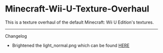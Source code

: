 # Minecraft-Wii-U-Texture-Overhaul
This is a texture overhaul of the default Minecraft: Wii U Edition's textures.


---------
Changelog
- Brightened the light_normal.png which can be found [HERE](https://github.com/thegamershollow/Minecraft-Wii-U-Texture-Overhaul/blob/main/WiiU/Minecraft%20Wii%20U%20Edition/content/Common/res/1_2_2/environment/light_normal.png)
